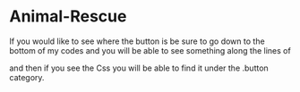 # Animal-Rescue



If you would like to see where the button is be sure to go down to the bottom of my codes and you will be able to see something
along the lines of <div class="button"> and then if you see the Css you will be able to find it under the .button category.
